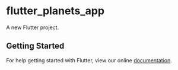# flutter_planets_app

A new Flutter project.

## Getting Started

For help getting started with Flutter, view our online
[documentation](https://flutter.io/).

